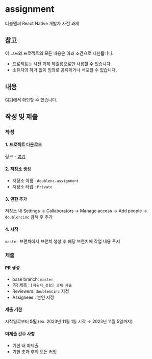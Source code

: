 # assignment

더블엔씨 React Native 개발자 사전 과제

## 참고

이 코드와 프로젝트의 모든 내용은 아래 조건으로 제한됩니다.

- 프로젝트는 사전 과제 제출용으로만 사용할 수 있습니다.
- 소유자의 허가 없이 임의로 공유하거나 배포할 수 없습니다.

## 내용

[여기](https://ncnc.notion.site/React-Native-cbc6e46a71f44e7db559157d933d8ebd?pvs=4)에서 확인할 수 있습니다.

## 작성 및 제출

### 작성

#### 1. 프로젝트 다운로드

링크 - [여기](https://github.com/doublenc-inc/assignment/archive/refs/heads/master.zip)

#### 2. 저장소 생성

- 저장소 이름 : `doublenc-assignment`
- 저장소 타입 : `Private`

#### 3. 권한 추가

저장소 내 Settings → Collaborators → Manage access → Add people -> `doublencinc` 검색 후 추가

#### 4. 시작

`master` 브랜치에서 브랜치 생성 후 해당 브랜치에 작업 내용 푸시

### 제출

#### PR 생성

- base branch: `master`
- PR 제목 : `[지원자_성함] 과제 제출`
- Reviewers: `doublencinc` 지정
- Assignees : 본인 지정

#### 제출 기한

시작일로부터 **5일**
(ex. 2023년 11월 1일 시작 → 2023년 11월 5일까지)

#### 미제출 간주 사항

- 기한 내 미제출
- 기한 초과 후의 모든 커밋
